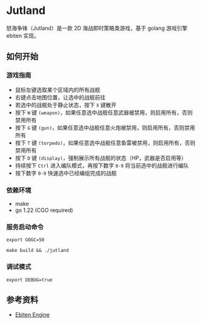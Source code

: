 # Jutland

怒海争锋（Jutland）是一款 2D 海战即时策略类游戏，基于 golang 游戏引擎 ebiten 实现。

## 如何开始

### 游戏指南

- 鼠标左键选取某个区域内的所有战舰
- 右键点击地图位置，让选中的战舰前往
- 若选中的战舰处于静止状态，按下 `X` 键散开
- 按下 `W` 键 `(weapon)`，如果任意选中战舰任意武器被禁用，则启用所有，否则禁用所有
- 按下 `G` 键 `(gun)`，如果任意选中战舰任意火炮被禁用，则启用所有，否则禁用所有
- 按下 `T` 键 `(torpedo)`，如果任意选中战舰任意鱼雷被禁用，则启用所有，否则禁用所有
- 按下 `D` 键 `(display)`，强制展示所有战舰的状态（HP，武器是否启用等）
- 持续按下 `Ctrl` 进入编队模式，再按下数字 `0-9` 将当前选中的战舰进行编队
- 按下数字 `0-9` 快速选中已经编组完成的战舰

### 依赖环境

- make
- go 1.22 (CGO required)

### 服务启动命令

```shell
export GOGC=50

make build && ./jutland
```

### 调试模式

```shell
export DEBUG=true
```

## 参考资料

- [Ebiten Engine](https://ebitengine.org/)